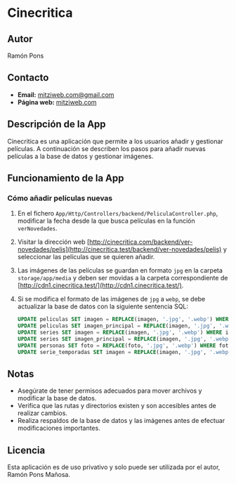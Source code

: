 # Cinecritica

## Autor
Ramón Pons

## Contacto
- **Email:** mitziweb.com@gmail.com
- **Página web:** [mitziweb.com](https://mitziweb.com)

## Descripción de la App
Cinecritica es una aplicación que permite a los usuarios añadir y gestionar películas. A continuación se describen los pasos para añadir nuevas películas a la base de datos y gestionar imágenes.

## Funcionamiento de la App

### Cómo añadir películas nuevas

1. En el fichero `App/Http/Controllers/backend/PeliculaController.php`, modificar la fecha desde la que busca películas en la función `verNovedades`.

2. Visitar la dirección web [http://cinecritica.com/backend/ver-novedades/pelis](http://cinecritica.test/backend/ver-novedades/pelis) y seleccionar las películas que se quieren añadir.

3. Las imágenes de las películas se guardan en formato `jpg` en la carpeta `storage/app/media` y deben ser movidas a la carpeta correspondiente de [http://cdn1.cinecritica.test/](http://cdn1.cinecritica.test/).

4. Si se modifica el formato de las imágenes de `jpg` a `webp`, se debe actualizar la base de datos con la siguiente sentencia SQL:

    ```sql
    UPDATE peliculas SET imagen = REPLACE(imagen, '.jpg', '.webp') WHERE imagen LIKE '%.jpg';
    UPDATE peliculas SET imagen_principal = REPLACE(imagen, '.jpg', '.webp') WHERE imagen LIKE '%.jpg';
    UPDATE series SET imagen = REPLACE(imagen, '.jpg', '.webp') WHERE imagen LIKE '%.jpg';
    UPDATE series SET imagen_principal = REPLACE(imagen, '.jpg', '.webp') WHERE imagen LIKE '%.jpg';
    UPDATE personas SET foto = REPLACE(foto, '.jpg', '.webp') WHERE foto LIKE '%.jpg';
    UPDATE serie_temporadas SET imagen = REPLACE(imagen, '.jpg', '.webp') WHERE imagen LIKE '%.jpg';
    ```

## Notas
- Asegúrate de tener permisos adecuados para mover archivos y modificar la base de datos.
- Verifica que las rutas y directorios existen y son accesibles antes de realizar cambios.
- Realiza respaldos de la base de datos y las imágenes antes de efectuar modificaciones importantes.

## Licencia
Esta aplicación es de uso privativo y solo puede ser utilizada por el autor, Ramón Pons Mañosa.
